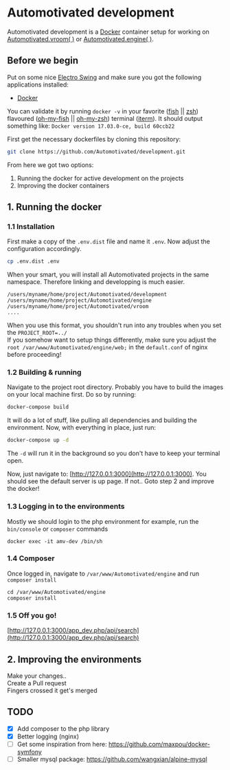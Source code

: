 # Automotivated development
Automotivated development is a [Docker](https://www.docker.com/) container setup for working on [Automotivated.vroom( )](https://github.com/Automotivated/vroom) or [Automotivated.engine( )](https://github.com/Automotivated/engine).

## Before we begin
Put on some nice [Electro Swing](https://www.youtube.com/watch?v=htbQgPh1DaA) and make sure you got the following applications installed:

- [Docker](https://www.docker.com/)

You can validate it by running `docker -v` in your favorite ([fish](https://fishshell.com/) || [zsh](http://www.zsh.org/)) flavoured ([oh-my-fish](https://github.com/oh-my-fish/oh-my-fish) || [oh-my-zsh](https://github.com/robbyrussell/oh-my-zsh)) terminal ([iterm](https://www.iterm2.com/)).
It should output something like: `Docker version 17.03.0-ce, build 60ccb22`

First get the necessary dockerfiles by cloning this repository:
```sh
git clone https://github.com/Automotivated/development.git
```

From here we got two options:

1. Running the docker for active development on the projects
2. Improving the docker containers

## 1. Running the docker

### 1.1 Installation
First make a copy of the `.env.dist` file and name it `.env`. Now adjust the configuration accordingly.

```sh
cp .env.dist .env
```
When your smart, you will install all Automotivated projects in the same namespace. Therefore linking and developping is much easier.

```
/users/myname/home/project/Automotivated/development
/users/myname/home/project/Automotivated/engine
/users/myname/home/project/Automotivated/vroom
....
```
When you use this format, you shouldn't run into any troubles when you set the `PROJECT_ROOT=../`  
If you somehow want to setup things differently, make sure you adjust the `root /var/www/Automotivated/engine/web;` in the `default.conf` of nginx before proceeding!

### 1.2 Building & running
Navigate to the project root directory. Probably you have to build the images on your local machine first. Do so by running:

```sh
docker-compose build
```
It will do a lot of stuff, like pulling all dependencies and building the environment.
Now, with everything in place, just run:

```sh
docker-compose up -d
```
The `-d` will run it in the background so you don't have to keep your terminal open.

Now, just navigate to: [http://127.0.0.1:3000](http://127.0.0.1:3000). You should see the default server is up page. If not.. Goto step 2 and improve the docker!

### 1.3 Logging in to the environments
Mostly we should login to the php environment for example, run the `bin/console` or `composer` commands
```
docker exec -it amv-dev /bin/sh
```

### 1.4 Composer
Once logged in, navigate to `/var/www/Automotivated/engine` and run `composer install`

```
cd /var/www/Automotivated/engine
composer install
```

### 1.5 Off you go!
[http://127.0.0.1:3000/app_dev.php/api/search](http://127.0.0.1:3000/app_dev.php/api/search)

## 2. Improving the environments
Make your changes..  
Create a Pull request  
Fingers crossed it get's merged

## TODO
- [x] Add composer to the php library
- [x] Better logging (nginx)
- [ ] Get some inspiration from here: https://github.com/maxpou/docker-symfony
- [ ] Smaller mysql package: https://github.com/wangxian/alpine-mysql
